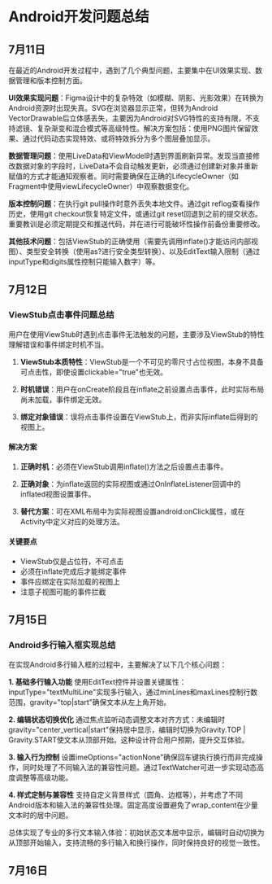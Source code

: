 # Android开发问题总结
## 7月11日
在最近的Android开发过程中，遇到了几个典型问题，主要集中在UI效果实现、数据管理和版本控制方面。

**UI效果实现问题**：Figma设计中的复杂特效（如模糊、阴影、光影效果）在转换为Android资源时出现失真。SVG在浏览器显示正常，但转为Android VectorDrawable后立体感丢失，主要因为Android对SVG特性的支持有限，不支持滤镜、复杂渐变和混合模式等高级特性。解决方案包括：使用PNG图片保留效果、通过代码动态实现特效、或将特效拆分为多个图层叠加显示。

**数据管理问题**：使用LiveData和ViewModel时遇到界面刷新异常。发现当直接修改数据对象的字段时，LiveData不会自动触发更新，必须通过创建新对象并重新赋值的方式才能通知观察者。同时需要确保在正确的LifecycleOwner（如Fragment中使用viewLifecycleOwner）中观察数据变化。

**版本控制问题**：在执行git pull操作时意外丢失本地文件。通过git reflog查看操作历史，使用git checkout恢复特定文件，或通过git reset回退到之前的提交状态。重要教训是必须定期提交和推送代码，并在进行可能破坏性操作前备份重要修改。

**其他技术问题**：包括ViewStub的正确使用（需要先调用inflate()才能访问内部视图）、类型安全转换（使用as?进行安全类型转换）、以及EditText输入限制（通过inputType和digits属性控制只能输入数字）等。

## 7月12日

### ViewStub点击事件问题总结
用户在使用ViewStub时遇到点击事件无法触发的问题，主要涉及ViewStub的特性理解错误和事件绑定时机不当。

1. **ViewStub本质特性**：ViewStub是一个不可见的零尺寸占位视图，本身不具备可点击性，即使设置clickable="true"也无效。
   
2. **时机错误**：用户在onCreate阶段且在inflate之前设置点击事件，此时实际布局尚未加载，事件绑定无效。

3. **绑定对象错误**：误将点击事件设置在ViewStub上，而非实际inflate后得到的视图上。

#### 解决方案
1. **正确时机**：必须在ViewStub调用inflate()方法之后设置点击事件。

2. **正确对象**：为inflate返回的实际视图或通过OnInflateListener回调中的inflated视图设置事件。

3. **替代方案**：可在XML布局中为实际视图设置android:onClick属性，或在Activity中定义对应的处理方法。

#### 关键要点
- ViewStub仅是占位符，不可点击
- 必须在inflate完成后才能绑定事件
- 事件应绑定在实际加载的视图上
- 注意子视图可能的事件拦截

## 7月15日

### Android多行输入框实现总结

在实现Android多行输入框的过程中，主要解决了以下几个核心问题：

**1. 基础多行输入功能**
使用EditText控件并设置关键属性：inputType="textMultiLine"实现多行输入，通过minLines和maxLines控制行数范围，gravity="top|start"确保文本从左上角开始。

**2. 编辑状态切换优化**
通过焦点监听动态调整文本对齐方式：未编辑时gravity="center_vertical|start"保持居中显示，编辑时切换为Gravity.TOP | Gravity.START使文本从顶部开始。这种设计符合用户预期，提升交互体验。

**3. 输入行为控制**
设置imeOptions="actionNone"确保回车键执行换行而非完成操作，同时处理了不同输入法的兼容性问题。通过TextWatcher可进一步实现动态高度调整等高级功能。

**4. 样式定制与兼容性**
支持自定义背景样式（圆角、边框等），并考虑了不同Android版本和输入法的兼容性处理。固定高度设置避免了wrap_content在少量文本时的居中问题。

总体实现了专业的多行文本输入体验：初始状态文本居中显示，编辑时自动切换为从顶部开始输入，支持流畅的多行输入和换行操作，同时保持良好的视觉一致性。

## 7月16日

